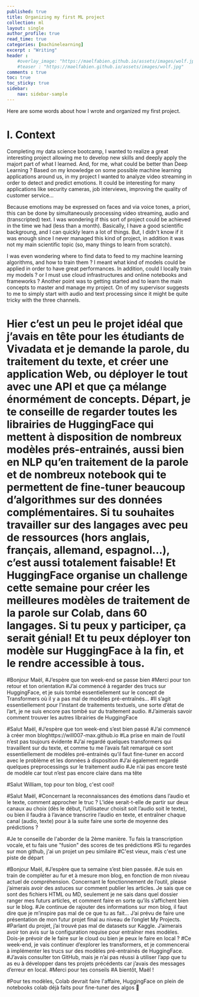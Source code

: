 ```yaml
---
published: true
title: Organizing my first ML project
collection: ml
layout: single
author_profile: true
read_time: true
categories: [machinelearning]
excerpt : "Writing"
header :
    #overlay_image: "https://maelfabien.github.io/assets/images/wolf.jpg"
    #teaser : "https://maelfabien.github.io/assets/images/wolf.jpg"
comments : true
toc: true
toc_sticky: true
sidebar:
    nav: sidebar-sample
---
```


<!--src="https://cdn.mathjax.org/mathjax/latest/MathJax.js?config=TeX-MML-AM_CHTML">
</script> -->

Here are some words about how I wrote and organized my first project.

# I. Context

Completing my data science bootcamp, I wanted to realize a great interesting project allowing me to develop new skills and deeply apply the majort part of what I learned. And, for me, what could be better than Deep Learning ? Based on my knowledge on some possible machine learning applications around us, in my project I wanted to analyze video streaming in order to detect and predict emotions. It could be interesting for many applications like security cameras, job interviews, improving the quality of customer service...

Because emotions may be expressed on faces and via voice tones, a priori, this can be done by simultaneously processing video streaming, audio and (transcripted) text. I was wondering if this sort of project could be achieved in the time we had (less than a month). Basically, I have a good scientific backgroung, and I can quickly learn a lot of things. But, I didn't know if it was enough since I never managed this kind of project, in addition it was not my main scientific topic (so, many things to learn from scratch).

I was even wondering where to find data to feed to my machine learning algorithms, and how to train them ? I meant what kind of models could be applied in order to have great performances. In addition, could I locally train my models ? or I must use cloud infrastructures and online notebooks and frameworks ? Another point was to getting started and to learn the main concepts to master and manage my project. On of my supervisor suggests to me to simply start with audio and text processing since it might be quite tricky with the three channels.


# Hier c’est un peu le projet idéal que j’avais en tête pour les étudiants de Vivadata et je demande la parole, du traitement du texte, et créer une application Web, ou déployer le tout avec une API et que ça mélange énormément de concepts. Départ, je te conseille de regarder toutes les librairies de HuggingFace qui mettent à disposition de nombreux modèles prés-entrainés, aussi bien en NLP qu’en traitement de la parole et de nombreux notebook qui te permettent de fine-tuner beaucoup d’algorithmes sur des données complémentaires. Si tu souhaites travailler sur des langages avec peu de ressources (hors anglais, français, allemand, espagnol...), c’est aussi totalement faisable! Et HuggingFace organise un challenge cette semaine pour créer les meilleures modèles de traitement de la parole sur Colab, dans 60 langages. Si tu peux y participer, ça serait génial! Et tu peux déployer ton modèle sur HuggingFace à la fin, et le rendre accessible à tous.

#Bonjour Maël,
#J’espère que ton week-end se passe bien
#Merci pour ton retour et ton orientation
#J’ai commencé à regarder des trucs sur HuggingFace, et je suis tombé essentiellement sur le concept de Transformers où il y a pas mal de modèles pré-entraînés...
#Il s’agit essentiellement pour l’instant de traitements textuels, une sorte d’état de l’art, je ne suis encore pas tombé sur du traitement audio.
#J’aimerais savoir comment trouver les autres librairies de HuggingFace

#Salut Maël,
#J’espère que ton week-end s’est bien passé
#J’ai commencé à créer mon bloghttps://will007-max.github.io
#La prise en main de l’outil n’est pas toujours évidente
#J’ai regardé quelques transformers qui travaillent sur du texte, et comme tu me l’avais fait remarqué ce sont essentiellement de modèles pré-entrainés qu’il faut fine-tuner en accord avec le problème et les données à disposition
#J’ai également regardé quelques preprocessings sur le traitement audio
#Je n’ai pas encore testé de modèle car tout n’est pas encore claire dans ma tête

#Salut William, top pour ton blog, c'est cool!

#Salut Maël,
#Concernant la reconnaissances des émotions dans l’audio et le texte, comment approcher le truc ? L’idée serait-t-elle de partir sur deux canaux au choix (dès le début, l’utilisateur choisit soit l’audio soit le texte), ou bien il faudra à l’avance transcrire l’audio en texte, et entraîner chaque canal (audio, texte) pour à la suite faire une sorte de moyenne des prédictions ?

#Je te conseille de l'aborder de la 2ème manière. Tu fais la transcription vocale, et tu fais une "fusion" des scores de tes prédictions
#Si tu regardes sur mon github, j'ai un projet un peu similaire
#C'est vieux, mais c'est une piste de départ


#Bonjour Maël,
#J’espère que ta semaine s’est bien passée.
#Je suis en train de compléter au fur et à mesure mon blog, en fonction de mon niveau actuel de compréhension. Concernant le fonctionnement de l’outil, please j’aimerais avoir des astuces sur comment publier les articles. Je sais que ce sont des fichiers HTML ou MD, seulement je ne sais dans quel dossier ranger mes futurs articles, et comment faire en sorte qu’ils s’affichent bien sur le blog.
#Je continue de rajouter des informations sur mon blog, il faut dire que je m’inspire pas mal de ce que tu as fait... J’ai prévu de faire une présentation de mon futur projet final au niveau de l’onglet My Projects.
#Parlant du projet, j’ai trouvé pas mal de datasets sur Kaggle. J’aimerais avoir ton avis sur la configuration requise pour entraîner mes modèles. Dois-je prévoir de le faire sur le cloud ou bien je peux le faire en local ?
#Ce week-end, je vais continuer d’explorer les transformers, et je commencerai à implémenter les trucs sur des modèles pré-entrainés de HuggingFace.
#J’avais consulter ton GitHub, mais je n’ai pas réussi à utiliser l’app que tu as eu à développer dans tes projets précédents car j’avais des messages d’erreur en local.
#Merci pour tes conseils
#A bientôt, Maël !

#Pour tes modèles, Colab devrait faire l'affaire, HuggingFace on plein de notebooks colab déjà faits pour fine-tuner des algos :slightly_smiling_face:
